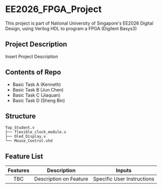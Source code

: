 # EE2026_FPGA_Project
This project is part of National University of Singapore's EE2026 Digital Design, using Verilog HDL to program a FPGA (Digilent Basys3)

## Project Description
Insert Project Description

## Contents of Repo
- Basic Task A (Kenneth)
- Basic Task B (Jun Chen)
- Basic Task C (Jiaquan)
- Basic Task D (Sheng Bin)

## Structure

    Top_Student.v
    ├── flexible_clock_module.v
    ├── Oled_Display.v
    └── Mouse_Control.vhd

## Feature List
| Features | Description | Inputs |
| :---: | --- | --- |
| TBC | Description on Feature | Specific User Instructions |
